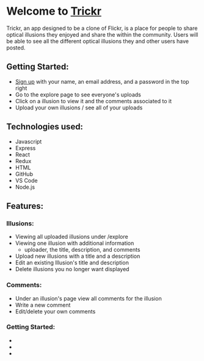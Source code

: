 # Welcome to [Trickr](https://trickr.herokuapp.com/)
Trickr, an app designed to be a clone of Flickr, is a place for people to share optical illusions they enjoyed and share the within the community.
Users will be able to see all the different optical illusions they and other users have posted.

## Getting Started:
* [Sign up](https://trickr.herokuapp.com/) with your name, an email address, and a password in the top right
* Go to the explore page to see everyone's uploads
* Click on a illusion to view it and the comments associated to it
* Upload your own illusions / see all of your uploads

## Technologies used:
* Javascript
* Express
* React
* Redux
* HTML
* GitHub
* VS Code
* Node.js

## Features:
### Illusions:
* Viewing all uploaded illusions under /explore
* Viewing one illusion with additional information
  * uploader, the title, description, and comments
* Upload new illusions with a title and a description
* Edit an existing Illusion's title and description
* Delete illusions you no longer want displayed

### Comments:
* Under an illusion's page view all comments for the illusion
* Write a new comment
* Edit/delete your own comments


### Getting Started:
*
*
*
